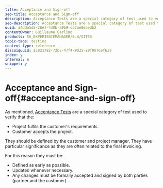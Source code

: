 ```yaml
---
title: Acceptance and Sign-off
seo-title: Acceptance and Sign-off
description: Acceptance Tests are a special category of test used to verify that the project fulfils the customer's requirements and that the customer accepts the project
seo-description: Acceptance Tests are a special category of test used to verify that the project fulfils the customer's requirements and that the customer accepts the project
uuid: a4dda5d5-28e7-4d8b-a9b9-cb7ae8eae3b2
contentOwner: Guillaume Carlino
products: SG_EXPERIENCEMANAGER/6.4/SITES
topic-tags: testing
content-type: reference
discoiquuid: 25821782-72b5-47f4-9d35-29f9076ef63a
index: y
internal: n
snippet: y
---
```


# Acceptance and Sign-off{#acceptance-and-sign-off}

As mentioned, [Acceptance Tests](../../../sites/developing/using/planning.md#acceptancetests) are a special category of test used to verify that the:

* Project fulfils the customer's requirements.
* Customer accepts the project.

They should be defined by the customer and project manager. They have particular significance as they are often related to the final invoicing.

For this reason they must be:

* Defined as early as possible.
* Updated whenever necessary.
* Any changes must be formally accepted and signed by both parties (partner and the customer).

